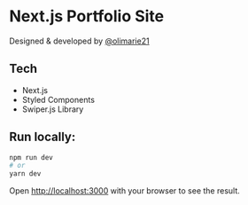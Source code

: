 # Next.js Portfolio Site
Designed & developed by [@olimarie21](https://github.com/olimarie21)

## Tech 
- Next.js
- Styled Components
- Swiper.js Library

## Run locally:

```bash
npm run dev
# or
yarn dev
```

Open [http://localhost:3000](http://localhost:3000) with your browser to see the result.
